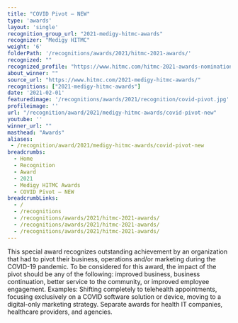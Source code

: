 ```yaml
---
title: "COVID Pivot – NEW"
type: 'awards'
layout: 'single'
recognition_group_url: "2021-medigy-hitmc-awards"
recognizer: "Medigy HITMC"
weight: '6'
folderPath: '/recognitions/awards/2021/hitmc-2021-awards/'
recognized: ""
recognized_profile: "https://www.hitmc.com/hitmc-2021-awards-nominations/"
about_winner: ""
source_url: "https://www.hitmc.com/2021-medigy-hitmc-awards/"
recognitions: ["2021-medigy-hitmc-awards"]
date: '2021-02-01'
featuredimage: '/recognitions/awards/2021/recognition/covid-pivot.jpg'
profileimage: ''
url: "/recognition/award/2021/medigy-hitmc-awards/covid-pivot-new"
youtube: ''
winner_url: ""
masthead: "Awards"
aliases:
 - /recognition/award/2021/medigy-hitmc-awards/covid-pivot-new 
breadcrumbs:
  - Home
  - Recognition
  - Award
  - 2021
  - Medigy HITMC Awards
  - COVID Pivot – NEW
breadcrumbLinks:
  - /
  - /recognitions
  - /recognitions/awards/2021/hitmc-2021-awards/
  - /recognitions/awards/2021/hitmc-2021-awards/
  - /recognitions/awards/2021/hitmc-2021-awards/
---
```


This special award recognizes outstanding achievement by an organization that had to pivot their business, operations and/or marketing during the COVID-19 pandemic. To be considered for this award, the impact of the pivot should be any of the following: improved business, business continuation, better service to the community, or improved employee engagement. Examples: Shifting completely to telehealth appointments, focusing exclusively on a COVID software solution or device, moving to a digital-only marketing strategy. Separate awards for health IT companies, healthcare providers, and agencies.